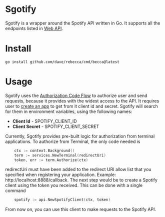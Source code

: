 # Sgotify

Sgotify is a wrapper around the Spotify API written in Go. It supports all the endpoints listed in [Web API](https://developer.spotify.com/web-api/).

# Install

```
go install github.com/dave/rebecca/cmd/becca@latest
```

# Usage
Sgotify uses the [Authorization Code Flow](https://developer.spotify.com/documentation/web-api/tutorials/code-flow) to authorize user and send requests, because it provides with the widest access to the API. 
It requires user to [create an app](https://developer.spotify.com/documentation/web-api/tutorials/getting-started#create-an-app) to get from it client id and secret. Sgotify will search for them in environment variables, using the following names:

- **Client Id** - SPOTIFY_CLIENT_ID
- **Client Secret** - SPOTIFY_CLIENT_SECRET

Currently, Sgotify provides pre-built logic for authorization from terminal applications. To authorize from Terminal, the only code needed is


````Go
	ctx := context.Background()
	term := services.NewTerminal(redirectUri)
	token, err := term.Authorize(ctx)
````
redirectUri must have been added to the redirect URI allow list that you specified when registering your application. Example: http://localhost:8888/callback. 
The next step would be to create a Spotify client using the token you received. This can be done with a single command

````Go
	spotify := api.NewSpotifyClient(ctx, token)
````

From now on, you can use this client to make requests to the Spotify API.
